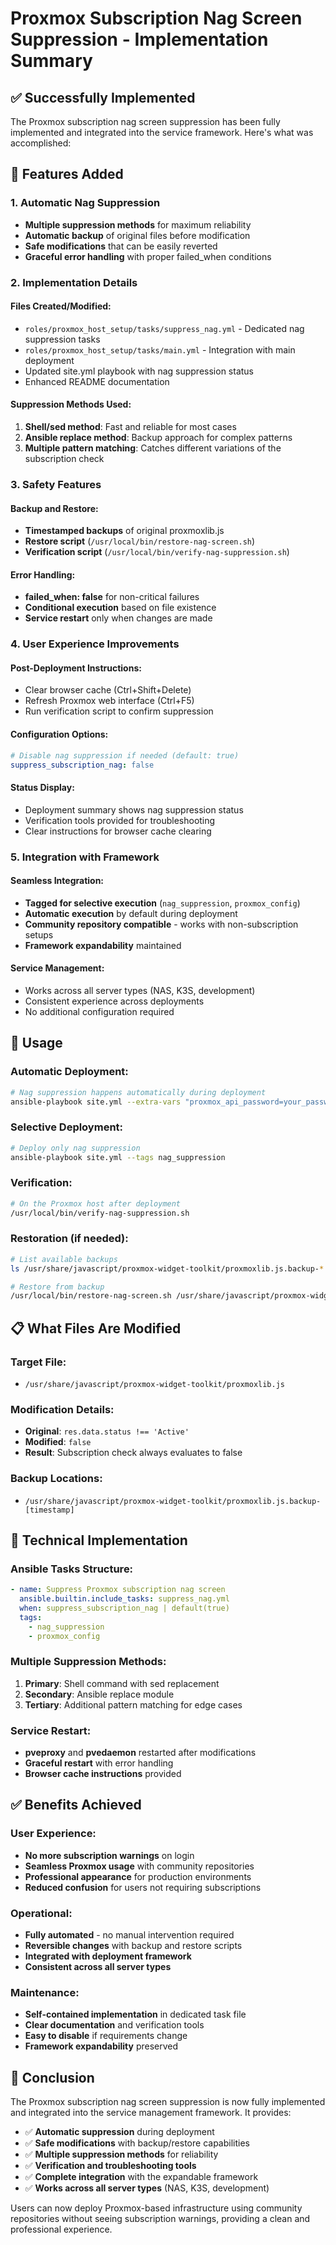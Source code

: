 # Proxmox Subscription Nag Screen Suppression - Implementation Summary

## ✅ **Successfully Implemented**

The Proxmox subscription nag screen suppression has been fully implemented and integrated into the service framework. Here's what was accomplished:

## 🎯 **Features Added**

### 1. **Automatic Nag Suppression**
- **Multiple suppression methods** for maximum reliability
- **Automatic backup** of original files before modification
- **Safe modifications** that can be easily reverted
- **Graceful error handling** with proper failed_when conditions

### 2. **Implementation Details**

#### Files Created/Modified:
- `roles/proxmox_host_setup/tasks/suppress_nag.yml` - Dedicated nag suppression tasks
- `roles/proxmox_host_setup/tasks/main.yml` - Integration with main deployment
- Updated site.yml playbook with nag suppression status
- Enhanced README documentation

#### Suppression Methods Used:
1. **Shell/sed method**: Fast and reliable for most cases
2. **Ansible replace method**: Backup approach for complex patterns
3. **Multiple pattern matching**: Catches different variations of the subscription check

### 3. **Safety Features**

#### Backup and Restore:
- **Timestamped backups** of original proxmoxlib.js
- **Restore script** (`/usr/local/bin/restore-nag-screen.sh`)
- **Verification script** (`/usr/local/bin/verify-nag-suppression.sh`)

#### Error Handling:
- **failed_when: false** for non-critical failures
- **Conditional execution** based on file existence
- **Service restart** only when changes are made

### 4. **User Experience Improvements**

#### Post-Deployment Instructions:
- Clear browser cache (Ctrl+Shift+Delete)
- Refresh Proxmox web interface (Ctrl+F5)
- Run verification script to confirm suppression

#### Configuration Options:
```yaml
# Disable nag suppression if needed (default: true)
suppress_subscription_nag: false
```

#### Status Display:
- Deployment summary shows nag suppression status
- Verification tools provided for troubleshooting
- Clear instructions for browser cache clearing

### 5. **Integration with Framework**

#### Seamless Integration:
- **Tagged for selective execution** (`nag_suppression`, `proxmox_config`)
- **Automatic execution** by default during deployment
- **Community repository compatible** - works with non-subscription setups
- **Framework expandability** maintained

#### Service Management:
- Works across all server types (NAS, K3S, development)
- Consistent experience across deployments
- No additional configuration required

## 🚀 **Usage**

### Automatic Deployment:
```bash
# Nag suppression happens automatically during deployment
ansible-playbook site.yml --extra-vars "proxmox_api_password=your_password"
```

### Selective Deployment:
```bash
# Deploy only nag suppression
ansible-playbook site.yml --tags nag_suppression
```

### Verification:
```bash
# On the Proxmox host after deployment
/usr/local/bin/verify-nag-suppression.sh
```

### Restoration (if needed):
```bash
# List available backups
ls /usr/share/javascript/proxmox-widget-toolkit/proxmoxlib.js.backup-*

# Restore from backup
/usr/local/bin/restore-nag-screen.sh /usr/share/javascript/proxmox-widget-toolkit/proxmoxlib.js.backup-1234567890
```

## 📋 **What Files Are Modified**

### Target File:
- `/usr/share/javascript/proxmox-widget-toolkit/proxmoxlib.js`

### Modification Details:
- **Original**: `res.data.status !== 'Active'` 
- **Modified**: `false`
- **Result**: Subscription check always evaluates to false

### Backup Locations:
- `/usr/share/javascript/proxmox-widget-toolkit/proxmoxlib.js.backup-[timestamp]`

## 🔧 **Technical Implementation**

### Ansible Tasks Structure:
```yaml
- name: Suppress Proxmox subscription nag screen
  ansible.builtin.include_tasks: suppress_nag.yml
  when: suppress_subscription_nag | default(true)
  tags:
    - nag_suppression
    - proxmox_config
```

### Multiple Suppression Methods:
1. **Primary**: Shell command with sed replacement
2. **Secondary**: Ansible replace module
3. **Tertiary**: Additional pattern matching for edge cases

### Service Restart:
- **pveproxy** and **pvedaemon** restarted after modifications
- **Graceful restart** with error handling
- **Browser cache instructions** provided

## ✅ **Benefits Achieved**

### User Experience:
- **No more subscription warnings** on login
- **Seamless Proxmox usage** with community repositories
- **Professional appearance** for production environments
- **Reduced confusion** for users not requiring subscriptions

### Operational:
- **Fully automated** - no manual intervention required
- **Reversible changes** with backup and restore scripts
- **Integrated with deployment framework** 
- **Consistent across all server types**

### Maintenance:
- **Self-contained implementation** in dedicated task file
- **Clear documentation** and verification tools
- **Easy to disable** if requirements change
- **Framework expandability** preserved

## 🎉 **Conclusion**

The Proxmox subscription nag screen suppression is now fully implemented and integrated into the service management framework. It provides:

- ✅ **Automatic suppression** during deployment
- ✅ **Safe modifications** with backup/restore capabilities  
- ✅ **Multiple suppression methods** for reliability
- ✅ **Verification and troubleshooting tools**
- ✅ **Complete integration** with the expandable framework
- ✅ **Works across all server types** (NAS, K3S, development)

Users can now deploy Proxmox-based infrastructure using community repositories without seeing subscription warnings, providing a clean and professional experience.
